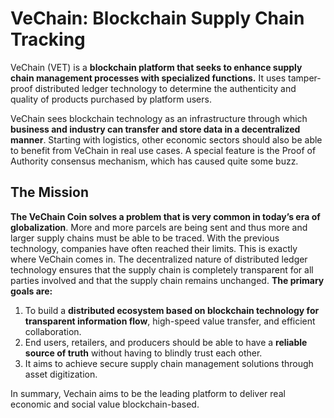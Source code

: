 # VeChain: Blockchain Supply Chain Tracking

VeChain (VET) is a **blockchain platform that seeks to enhance supply chain management processes with specialized functions.** It uses tamper-proof distributed ledger technology to determine the authenticity and quality of products purchased by platform users.

VeChain sees blockchain technology as an infrastructure through which **business and industry can transfer and store data in a decentralized manner**. Starting with logistics, other economic sectors should also be able to benefit from VeChain in real use cases.
A special feature is the Proof of Authority consensus mechanism, which has caused quite some buzz.

## The Mission

**The VeChain Coin solves a problem that is very common in today’s era of globalization**. More and more parcels are being sent and thus more and larger supply chains must be able to be traced. With the previous technology, companies have often reached their limits. This is exactly where VeChain comes in. The decentralized nature of distributed ledger technology ensures that the supply chain is completely transparent for all parties involved and that the supply chain remains unchanged. **The primary goals are:**
1. To build a **distributed ecosystem based on blockchain technology for transparent information flow**, high-speed value transfer, and efficient collaboration.
2. End users, retailers, and producers should be able to have a **reliable source of truth** without having to blindly trust each other.
3. It aims to achieve secure supply chain management solutions through asset digitization.

In summary, Vechain aims to be the leading platform to deliver real economic and social value blockchain-based.